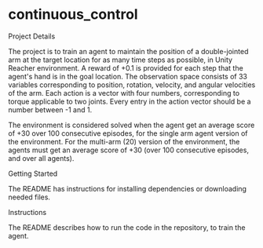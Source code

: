 # continuous_control
Project Details

The project is to train an agent to maintain the position of a double-jointed arm at the target location for as many time steps as possible, in Unity Reacher environment. A reward of +0.1 is provided for each step that the agent's hand is in the goal location. The observation space consists of 33 variables corresponding to position, rotation, velocity, and angular velocities of the arm. Each action is a vector with four numbers, corresponding to torque applicable to two joints. Every entry in the action vector should be a number between -1 and 1.

The environment is considered solved when the agent get an average score of +30 over 100 consecutive episodes, for the single arm agent version of the environment. For the multi-arm (20) version of the environment, the agents must get an average score of +30 (over 100 consecutive episodes, and over all agents).

Getting Started

The README has instructions for installing dependencies or downloading needed files.

Instructions

The README describes how to run the code in the repository, to train the agent. 
